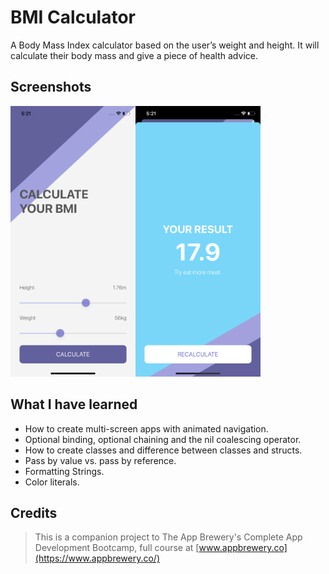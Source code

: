 
#  BMI Calculator

A Body Mass Index calculator based on the user’s weight and height. It will calculate their body mass and give a piece of health advice.

## Screenshots

<img src="Documentation/Screenshot1.png" width="200"><img src="Documentation/Screenshot2.png" width="200">

## What I have learned

* How to create multi-screen apps with animated navigation.
* Optional binding, optional chaining and the nil coalescing operator.
* How to create classes and difference between classes and structs. 
* Pass by value vs. pass by reference. 
* Formatting Strings. 
* Color literals.

## Credits

>This is a companion project to The App Brewery's Complete App Development Bootcamp, full course at [www.appbrewery.co](https://www.appbrewery.co/)
